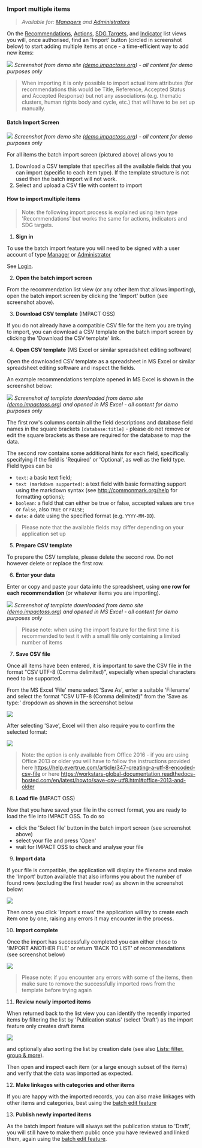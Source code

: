 ### Import multiple items

> _Available for: [Managers](/managers/manager.md) and [Administrators](/admins/admin.md)_

On the [Recommendations](/visitors/recommendations.md), [Actions](/visitors/actions.md), [SDG Targets](/visitors/sdg-targets.md), and [Indicator](/visitors/indicators.md) list views you will, once authorised, find an 'Import' button (circled in screenshot below) to start adding multiple items at once - a time-efficient way to add new items:

![](/assets/m-action-import.png)
_Screenshot from demo site ([demo.impactoss.org](https://demo.impactoss.org)) - all content for demo purposes only_

> When importing it is only possible to import actual item attributes (for recommendations this would be Title, Reference, Accepted Status and Accepted Response) but not any associations (e.g. thematic clusters, human rights body and cycle, etc.) that will have to be set up manually.

#### Batch Import Screen

![](/assets/m-batch-import.png)
_Screenshot from demo site ([demo.impactoss.org](https://demo.impactoss.org)) - all content for demo purposes only_

For all items the batch import screen (pictured above) allows you to
1. Download a CSV template that specifies all the available fields that you can import (specific to each item type). If the template structure is not used then the batch import will not work.
2. Select and upload a CSV file with content to import

#### How to import multiple items

> Note: the following import process is explained using item type 'Recommendations' but works the same for actions, indicators and SDG targets.

1. **Sign in**

  To use the batch import feature you will need to be signed with a user account of type [Manager](/managers/manager.md) or [Administrator](/admins/admin.md)

  See [Login](guests/login.md).

2. **Open the batch import screen**

  From the recommendation list view (or any other item that allows importing), open the batch import screen by clicking the 'Import' button (see screenshot above).

3. **Download CSV template** (IMPACT OSS)

  If you do not already have a compatible CSV file for the item you are trying to import, you can download a CSV template on the batch import screen by clicking the 'Download the CSV template' link.

4. **Open CSV template** (MS Excel or similar spreadsheet editing software)

  Open the downloaded CSV template as a spreadsheet in MS Excel or similar spreadsheet editing software and inspect the fields.

  An example recommendations template opened in MS Excel is shown in the screenshot below:

  ![](/assets/import-rec-template.png)
  _Screenshot of template downloaded from demo site ([demo.impactoss.org](https://demo.impactoss.org)) and opened in MS Excel - all content for demo purposes only_

  The first row's columns contain all the field descriptions and database field names in the square brackets `[database:title]` - please do not remove or edit the square brackets as these are required for the database to map the data.

  The second row contains some additional hints for each field, specifically specifying if the field is 'Required' or 'Optional', as well as the field type. Field types can be

  - `text`: a basic text field;
  - `text (markdown supported)`: a text field with basic formatting support using the markdown syntax (see http://commonmark.org/help for formatting options);
  - `boolean`: a field that can either be true or false, accepted values are `true` or `false`, also `TRUE` or `FALSE`;
  - `date`: a date using the specified format (e.g. `YYYY-MM-DD`).

  > Please note that the available fields may differ depending on your application set up

5. **Prepare CSV template**

  To prepare the CSV template, please delete the second row. Do not however delete or replace the first row.

6. **Enter your data**

  Enter or copy and paste your data into the spreadsheet, using **one row for each recommendation** (or whatever items you are importing).

  ![](/assets/import-rec-editing.png)
  _Screenshot of template downloaded from demo site ([demo.impactoss.org](https://demo.impactoss.org)) and opened in MS Excel - all content for demo purposes only_

  > Please note: when using the import feature for the first time it is recommended to test it with a small file only containing a limited number of items

7. **Save CSV file**

  Once all items have been entered, it is important to save the CSV file in the format "CSV UTF-8 (Comma delimited)", especially when special characters need to be supported.

  From the MS Excel 'File' menu select 'Save As', enter a suitable 'Filename' and select the format "CSV UTF-8 (Comma delimited)" from the 'Save as type:' dropdown as shown in the screenshot below

  ![](/assets/import-rec-save-csv.png)

  After selecting 'Save', Excel will then also require you to confirm the selected format:

  ![](/assets/import-rec-save-csv-confirm.png)

  > Note: the option is only available from Office 2016 - if you are using Office 2013 or older you will have to follow the instructions provided here  https://help.evertrue.com/article/347-creating-a-utf-8-encoded-csv-file or here https://workstars-global-documentation.readthedocs-hosted.com/en/latest/howto/save-csv-utf8.html#office-2013-and-older

8. **Load file** (IMPACT OSS)

  Now that you have saved your file in the correct format, you are ready to load the file into IMPACT OSS. To do so

  - click the 'Select file' button in the batch import screen (see screenshot above)
  - select your file and press 'Open'
  - wait for IMPACT OSS to check and analyse your file

9. **Import data**

  If your file is compatible, the application will display the filename and make the 'Import' button available that also informs you about the number of found rows (excluding the first header row) as shown in the screenshot below:

  ![](/assets/import-rec-import.png)

  Then once you click 'Import x rows' the application will try to create each item one by one, raising any errors it may encounter in the process.

10. **Import complete**

  Once the import has successfully completed you can either chose to 'IMPORT ANOTHER FILE' or return 'BACK TO LIST' of recommendations (see screenshot below)

  ![](/assets/import-rec-import-success.png)

  > Please note: if you encounter any errors with some of the items, then make sure to remove the successfully imported rows from the template before trying again

11. **Review newly imported items**

  When returned back to the list view you can identify the recently imported items by filtering the list by 'Publication status' (select 'Draft') as the import feature only creates draft items

  ![](/assets/import-recs-listafterimport.png)

  and optionally also sorting the list by creation date (see also [Lists: filter, group & more](visitors/lists.md)).

  Then open and inspect each item (or a large enough subset of the items) and verify that the data was imported as expected.

12. **Make linkages with categories and other items**

  If you are happy with the imported records, you can also make linkages with other items and categories, best using the [batch edit feature](managers/batch-edit.md)

13. **Publish newly imported items**

  As the batch import feature will always set the publication status to 'Draft', you will still have to make them public once you have reviewed and linked them, again using the [batch edit feature](managers/batch-edit.md).
